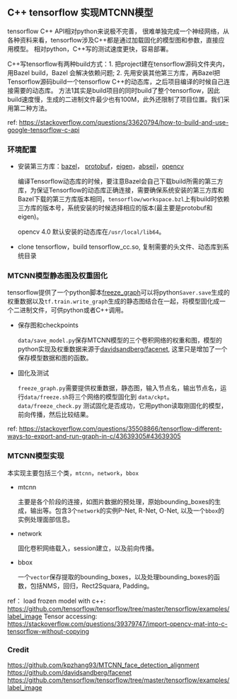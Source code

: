 ## C++ tensorflow 实现MTCNN模型

   tensorflow C\++ API相对python来说极不完善， 很难单独完成一个神经网络，从各种资料来看，tensorflow涉及C\++都是通过加载固化的模型图和参数，直接应用模型。 相对python，C\++写的测试速度更快，容易部署。

   C\++写tensorflow有两种build方式：1. 把project建在tensorflow源码文件夹内，用Bazel build，Bazel 会解决依赖问题; 2. 先用安装其他第三方库，再Bazel把Tensorflow源码build一个tensorflow C\++的动态库，之后项目编译的时候自己连接需要的动态库。
   方法1其实是build项目的同时build了整个tensorflow，因此build速度慢，生成的二进制文件最少也有100M，此外还限制了项目位置。我们采用第二种方法。

ref: https://stackoverflow.com/questions/33620794/how-to-build-and-use-google-tensorflow-c-api

### 环境配置

* 安装第三方库：[bazel](https://docs.bazel.build/versions/master/install.html)， [protobuf](https://github.com/protocolbuffers/protobuf)，[eigen](http://eigen.tuxfamily.org/index.php?title=Main_Page)，[abseil](https://github.com/abseil/abseil-cpp)，[opencv](https://docs.opencv.org/trunk/d7/d9f/tutorial_linux_install.html)
   
    编译Tensorflow动态库的时候，要注意Bazel会自己下载build所需的第三方库，为保证Tensorflow的动态库正确连接，需要确保系统安装的第三方库和Bazel下载的第三方库版本相同，`tensorflow/workspace.bzl`上有build时依赖三方库的版本号，系统安装的时候选择相应的版本(最主要是protobuf和eigen)。
   
    opencv 4.0 默认安装的动态库在`/usr/local/lib64`。

* clone tensorflow，build tensorflow_cc.so, 复制需要的头文件、动态库到系统目录

### MTCNN模型静态图及权重固化

   tensorflow提供了一个python脚本[freeze_graph](https://github.com/tensorflow/tensorflow/blob/master/tensorflow/python/tools/freeze_graph.py)可以将python`Saver.save`生成的权重数据以及`tf.train.write_graph`生成的静态图结合在一起，将模型固化成一个二进制文件，可供python或者C\++调用。

* 保存图和checkpoints

   `data/save_model.py`保存MTCNN模型的三个卷积网络的权重和图，模型的python实现及权重数据来源于[davidsandberg/facenet](https://github.com/davidsandberg/facenet/tree/master/src/align), 这里只是增加了一个保存模型数据和图的函数。

* 固化及测试

    `freeze_graph.py`需要提供权重数据，静态图，输入节点名，输出节点名，运行`data/freeze.sh`将三个网络的模型固化到 `data/ckpt`。
    `data/freeze_check.py` 测试固化是否成功，它用python读取刚固化的模型，前向传播，然后比较结果。
    
ref: https://stackoverflow.com/questions/35508866/tensorflow-different-ways-to-export-and-run-graph-in-c/43639305#43639305

### MTCNN模型实现

本实现主要包括三个类，`mtcnn`，`network`，`bbox` 

* mtcnn

    主要是各个阶段的连接，如图片数据的预处理，原始bounding_boxes的生成，输出等。包含3个`network`的实例P-Net, R-Net, O-Net, 以及一个`bbox`的实例处理面部信息。

* network

    固化卷积网络载入，session建立，以及前向传播。

* bbox

    一个`vector`保存提取的bounding_boxes，以及处理bounding_boxes的函数，包括NMS，回归，Rect2Squara, Padding。

ref：
load frozen model with c\++: https://github.com/tensorflow/tensorflow/tree/master/tensorflow/examples/label_image
Tensor accessing: https://stackoverflow.com/questions/39379747/import-opencv-mat-into-c-tensorflow-without-copying

### Credit

https://github.com/kpzhang93/MTCNN_face_detection_alignment
https://github.com/davidsandberg/facenet
https://github.com/tensorflow/tensorflow/tree/master/tensorflow/examples/label_image
